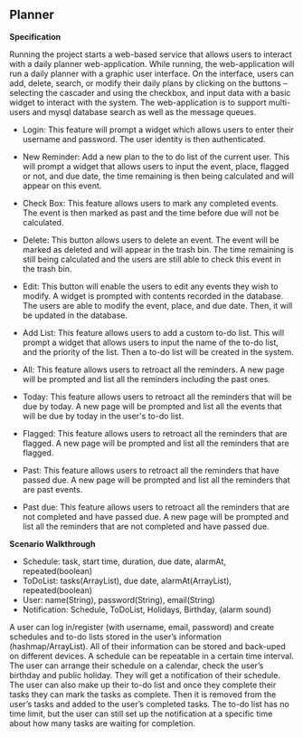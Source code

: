 ## Planner


**Specification** 

Running the project starts a web-based service that allows users to interact with a daily planner web-application. While running, the web-application will run a daily planner with a graphic user interface. On the interface, users can add, delete, search, or modify their daily plans by clicking on the buttons –  selecting the cascader and using the checkbox, and input data with a basic widget to interact with the system.
The web-application is to support multi-users and mysql database search as well as the message queues.

* Login: This feature will prompt a widget which allows users to enter their username and password. The user identity is then authenticated.

* New Reminder: Add a new plan to the to do list of the current user. This will prompt a widget that allows users to input the event, place, flagged or not, and due date, the time remaining is then being calculated and will appear on this event.

* Check Box: This feature allows users to mark any completed events. The event is then marked as past and the time before due will not be calculated.

* Delete: This button allows users to delete an event. The event will be marked as deleted and will appear in the trash bin. The time remaining is still being calculated and the users are still able to check this event in the trash bin.

* Edit: This button will enable the users to edit any events they wish to modify. A widget is prompted with contents recorded in the database. The users are able to modify the event, place, and due date. Then, it will be updated in the database.

* Add List: This feature allows users to add a custom to-do list. This will prompt a widget that allows users to input the name of the to-do list, and the priority of the list. Then a to-do list will be created in the system.

* All: This feature allows users to retroact all the reminders. A new page will be prompted and list all the reminders including the past ones.

* Today: This feature allows users to retroact all the reminders that will be due by today. A new page will be prompted and list all the events that will be due by today in the user's to-do list.

* Flagged: This feature allows users to retroact all the reminders that are flagged. A new page will be prompted and list all the reminders that are flagged.

* Past: This feature allows users to retroact all the reminders that have passed due. A new page will be prompted and list all the reminders that are past events.

* Past due: This feature allows users to retroact all the reminders that are not completed and have passed due. A new page will be prompted and list all the reminders that are not completed and have passed due.


**Scenario Walkthrough**

* Schedule: task, start time, duration, due date, alarmAt, repeated(boolean)
* ToDoList: tasks(ArrayList<String>), due date, alarmAt(ArrayList<LocalDate>), repeated(boolean)
* User: name(String), password(String), email(String)
* Notification: Schedule, ToDoList, Holidays,  Birthday, (alarm sound)

A user can log in/register (with username, email, password) and create schedules and to-do lists stored in the user’s information (hashmap/ArrayList). All of their information can be stored and back-uped on different devices. A schedule can be repeatable in a certain time interval. The user can arrange their schedule on a calendar, check the user’s birthday and public holiday. They will get a notification of their schedule. The user can also make up their to-do list and once they complete their tasks they can mark the tasks as complete. Then it is removed from the user’s tasks and added to the user’s completed tasks. The to-do list has no time limit, but the user can still set up the notification at a specific time about how many tasks are waiting for completion.
